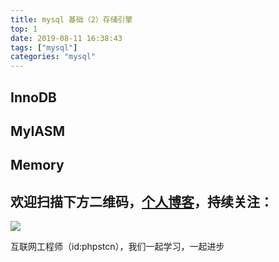 ```yaml
---
title: mysql 基础（2）存储引擎
top: 1
date: 2019-08-11 16:38:43
tags: ["mysql"]
categories: "mysql"
---
```


## InnoDB

## MyIASM

## Memory

## 欢迎扫描下方二维码，[个人博客](https://www.phpst.cn)，持续关注：

![](https://ww1.sinaimg.cn/large/a616b9a4gy1g4xzv954a4j20760763yo.jpg)

互联网工程师（id:phpstcn），我们一起学习，一起进步
